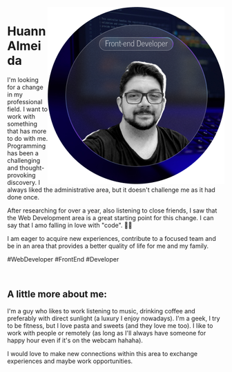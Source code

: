 <img align="right" src="https://github.com/huannvictor/huannvictor/blob/main/githubReadmePic410x410.png" alt="AVATAR">

# Huann Almeida 

I'm looking for a change in my professional field. I want to work with something that has more to do with me. Programming has been a challenging and thought-provoking discovery. I always liked the administrative area, but it doesn't challenge me as it had done once.

After researching for over a year, also listening to close friends, I saw that the Web Development area is a great starting point for this change. I can say that I amo falling in love with "code". :man_technologist:

I am eager to acquire new experiences, contribute to a focused team and be in an area that provides a better quality of life for me and my family.

#WebDeveloper #FrontEnd #Developer

<br>

## A little more about me:
I'm a guy who likes to work listening to music, drinking coffee and preferably with direct sunlight (a luxury I enjoy nowadays).
I'm a geek, I try to be fitness, but I love pasta and sweets (and they love me too).
I like to work with people or remotely (as long as I'll always have someone for happy hour even if it's on the webcam hahaha).

I would love to make new connections within this area to exchange experiences and maybe work opportunities.
